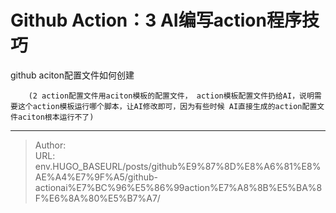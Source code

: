 # Github Action：3 AI编写action程序技巧



github aciton配置文件如何创建

		(2 action配置文件用aciton模板的配置文件， action模板配置文件扔给AI，说明需要这个action模板运行哪个脚本，让AI修改即可，因为有些时候 AI直接生成的action配置文件aciton根本运行不了)

---

> Author:   
> URL: env.HUGO_BASEURL/posts/github%E9%87%8D%E8%A6%81%E8%AE%A4%E7%9F%A5/github-actionai%E7%BC%96%E5%86%99action%E7%A8%8B%E5%BA%8F%E6%8A%80%E5%B7%A7/  

